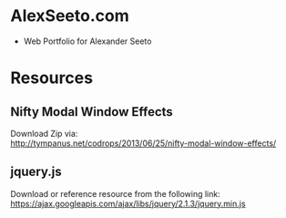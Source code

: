 # AlexSeeto.com
- Web Portfolio for Alexander Seeto

# Resources
## Nifty Modal Window Effects
  Download Zip via:  
	http://tympanus.net/codrops/2013/06/25/nifty-modal-window-effects/ 

## jquery.js
  Download or reference resource from the following link:  
  https://ajax.googleapis.com/ajax/libs/jquery/2.1.3/jquery.min.js
